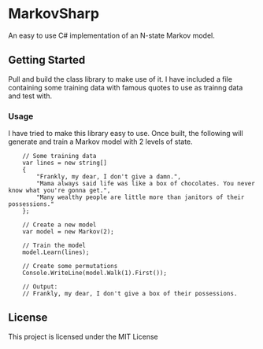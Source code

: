 # MarkovSharp

An easy to use C# implementation of an N-state Markov model.

## Getting Started

Pull and build the class library to make use of it.
I have included a file containing some training data with famous quotes to use as trainng data and test with.

### Usage

I have tried to make this library easy to use. Once built, the following will generate and train a Markov model with 2 levels of state.

```
	// Some training data
	var lines = new string[]
	{
		"Frankly, my dear, I don't give a damn.",
		"Mama always said life was like a box of chocolates. You never know what you're gonna get.",
		"Many wealthy people are little more than janitors of their possessions."
	};
	
	// Create a new model
	var model = new Markov(2);
	
	// Train the model
	model.Learn(lines);
	
	// Create some permutations
	Console.WriteLine(model.Walk(1).First());
	
	// Output:
	// Frankly, my dear, I don't give a box of their possessions.  
```

## License

This project is licensed under the MIT License